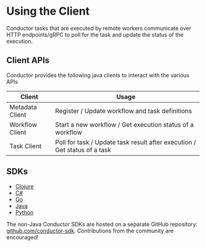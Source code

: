 # Using the Client
Conductor tasks that are executed by remote workers communicate over HTTP endpoints/gRPC to poll for the task and update the status of the execution.

## Client APIs
Conductor provides the following java clients to interact with the various APIs

| Client          | Usage                                                                     |
|-----------------|---------------------------------------------------------------------------|
| Metadata Client | Register / Update workflow and task definitions                           |
| Workflow Client | Start a new workflow / Get execution status of a workflow                 |
| Task Client     | Poll for task / Update task result after execution / Get status of a task |

## SDKs

* [Clojure](../how-tos/clojure-sdk.md)
* [C#](../how-tos/csharp-sdk.md)
* [Go](../how-tos/go-sdk.md)
* [Java](../how-tos/java-sdk.md)
* [Python](../how-tos/python-sdk.md)

The non-Java Conductor SDKs are hosted on a separate GitHub repository: [github.com/conductor-sdk](https://github.com/conductor-sdk).  Contributions from the community are encouraged!
